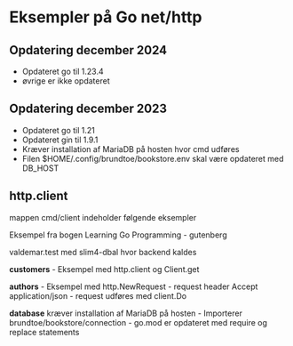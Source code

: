 # Eksempler på Go net/http

## Opdatering december 2024

- Opdateret go til 1.23.4
- øvrige er ikke opdateret

## Opdatering december 2023

- Opdateret go til 1.21
- Opdateret gin til 1.9.1
- Kræver installation af MariaDB på hosten hvor cmd udføres
- Filen $HOME/.config/brundtoe/bookstore.env skal være opdateret med DB_HOST

## http.client

mappen cmd/client indeholder følgende eksempler

Eksempel fra bogen Learning Go Programming
    - gutenberg

valdemar.test med slim4-dbal hvor backend kaldes

**customers**
    - Eksempel med http.client og Client.get

**authors**
    - Eksempel med http.NewRequest 
    - request header Accept application/json
    - request udføres med client.Do

**database** kræver installation af MariaDB på hosten
    - Importerer brundtoe/bookstore/connection
    - go.mod er opdateret med require og replace statements
